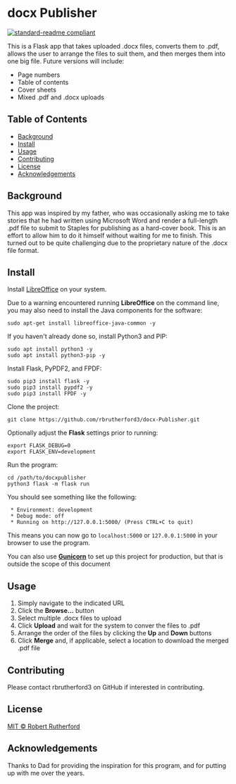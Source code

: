 # docx Publisher

[![standard-readme compliant](https://img.shields.io/badge/readme%20style-standard-brightgreen.svg?style=flat-square)](https://github.com/RichardLitt/standard-readme)

This is a Flask app that takes uploaded .docx files, converts them to .pdf, allows the user to arrange the files to suit them, and then merges them into one big file.  Future versions will include:
- Page numbers
- Table of contents
- Cover sheets
- Mixed .pdf and .docx uploads

## Table of Contents

- [Background](#background)
- [Install](#install)
- [Usage](#usage)
- [Contributing](#contributing)
- [License](#license)
- [Acknowledgements](#acknowledgements)

## Background

This app was inspired by my father, who was occasionally asking me to take stories that he had written using Microsoft Word and render a full-length .pdf file to submit to Staples for publishing as a hard-cover book.  This is an effort to allow him to do it himself without waiting for me to finish.  This turned out to be quite challenging due to the proprietary nature of the .docx file format.

## Install

Install [LibreOffice](https://www.libreoffice.org/download/download-libreoffice/) on your system.  

Due to a warning encountered running **LibreOffice** on the command line, you may also need to install the Java components for the software:
```
sudo apt-get install libreoffice-java-common -y
```
If you haven't already done so, install Python3 and PIP:
```
sudo apt install python3 -y
sudo apt install python3-pip -y
```
Install Flask, PyPDF2, and FPDF:
```
sudo pip3 install flask -y
sudo pip3 install pypdf2 -y
sudo pip3 install FPDF -y
```
Clone the project:
```
git clone https://github.com/rbrutherford3/docx-Publisher.git
```
Optionally adjust the **Flask** settings prior to running:
```
export FLASK_DEBUG=0
export FLASK_ENV=development
```
Run the program:
```
cd /path/to/docxpublisher
python3 flask -m flask run
```
You should see something like the following:
```
 * Environment: development
 * Debug mode: off
 * Running on http://127.0.0.1:5000/ (Press CTRL+C to quit)
```
This means you can now go to `localhost:5000` or `127.0.0.1:5000` in your browser to use the program.

You can also use [**Gunicorn**](https://gunicorn.org/) to set up this project for production, but that is outside the scope of this document

## Usage

1. Simply navigate to the indicated URL
1. Click the **Browse...** button
1. Select multiple .docx files to upload
1. Click **Upload** and wait for the system to conver the files to .pdf
1. Arrange the order of the files by clicking the **Up** and **Down** buttons
1. Click **Merge** and, if applicable, select a location to download the merged .pdf file

## Contributing

Please contact rbrutherford3 on GitHub if interested in contributing.

## License

[MIT © Robert Rutherford](../LICENSE)

## Acknowledgements

Thanks to Dad for providing the inspiration for this program, and for putting up with me over the years.